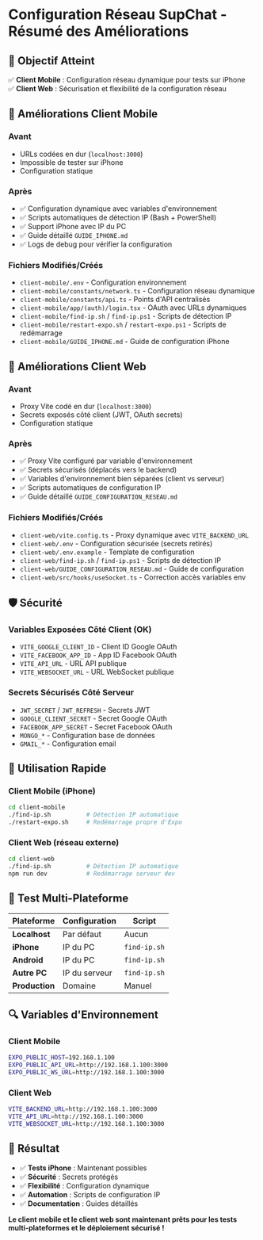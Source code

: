 # Configuration Réseau SupChat - Résumé des Améliorations

## 🎯 Objectif Atteint

✅ **Client Mobile** : Configuration réseau dynamique pour tests sur iPhone  
✅ **Client Web** : Sécurisation et flexibilité de la configuration réseau

## 🔧 Améliorations Client Mobile

### Avant

- URLs codées en dur (`localhost:3000`)
- Impossible de tester sur iPhone
- Configuration statique

### Après

- ✅ Configuration dynamique avec variables d'environnement
- ✅ Scripts automatiques de détection IP (Bash + PowerShell)
- ✅ Support iPhone avec IP du PC
- ✅ Guide détaillé `GUIDE_IPHONE.md`
- ✅ Logs de debug pour vérifier la configuration

### Fichiers Modifiés/Créés

- `client-mobile/.env` - Configuration environnement
- `client-mobile/constants/network.ts` - Configuration réseau dynamique
- `client-mobile/constants/api.ts` - Points d'API centralisés
- `client-mobile/app/(auth)/login.tsx` - OAuth avec URLs dynamiques
- `client-mobile/find-ip.sh` / `find-ip.ps1` - Scripts de détection IP
- `client-mobile/restart-expo.sh` / `restart-expo.ps1` - Scripts de redémarrage
- `client-mobile/GUIDE_IPHONE.md` - Guide de configuration iPhone

## 🔧 Améliorations Client Web

### Avant

- Proxy Vite codé en dur (`localhost:3000`)
- Secrets exposés côté client (JWT, OAuth secrets)
- Configuration statique

### Après

- ✅ Proxy Vite configuré par variable d'environnement
- ✅ Secrets sécurisés (déplacés vers le backend)
- ✅ Variables d'environnement bien séparées (client vs serveur)
- ✅ Scripts automatiques de configuration IP
- ✅ Guide détaillé `GUIDE_CONFIGURATION_RESEAU.md`

### Fichiers Modifiés/Créés

- `client-web/vite.config.ts` - Proxy dynamique avec `VITE_BACKEND_URL`
- `client-web/.env` - Configuration sécurisée (secrets retirés)
- `client-web/.env.example` - Template de configuration
- `client-web/find-ip.sh` / `find-ip.ps1` - Scripts de détection IP
- `client-web/GUIDE_CONFIGURATION_RESEAU.md` - Guide de configuration
- `client-web/src/hooks/useSocket.ts` - Correction accès variables env

## 🛡️ Sécurité

### Variables Exposées Côté Client (OK)

- `VITE_GOOGLE_CLIENT_ID` - Client ID Google OAuth
- `VITE_FACEBOOK_APP_ID` - App ID Facebook OAuth
- `VITE_API_URL` - URL API publique
- `VITE_WEBSOCKET_URL` - URL WebSocket publique

### Secrets Sécurisés Côté Serveur

- `JWT_SECRET` / `JWT_REFRESH` - Secrets JWT
- `GOOGLE_CLIENT_SECRET` - Secret Google OAuth
- `FACEBOOK_APP_SECRET` - Secret Facebook OAuth
- `MONGO_*` - Configuration base de données
- `GMAIL_*` - Configuration email

## 🚀 Utilisation Rapide

### Client Mobile (iPhone)

```bash
cd client-mobile
./find-ip.sh          # Détection IP automatique
./restart-expo.sh     # Redémarrage propre d'Expo
```

### Client Web (réseau externe)

```bash
cd client-web
./find-ip.sh          # Détection IP automatique
npm run dev           # Redémarrage serveur dev
```

## 📱 Test Multi-Plateforme

| Plateforme     | Configuration | Script       |
| -------------- | ------------- | ------------ |
| **Localhost**  | Par défaut    | Aucun        |
| **iPhone**     | IP du PC      | `find-ip.sh` |
| **Android**    | IP du PC      | `find-ip.sh` |
| **Autre PC**   | IP du serveur | `find-ip.sh` |
| **Production** | Domaine       | Manuel       |

## 🔍 Variables d'Environnement

### Client Mobile

```bash
EXPO_PUBLIC_HOST=192.168.1.100
EXPO_PUBLIC_API_URL=http://192.168.1.100:3000
EXPO_PUBLIC_WS_URL=http://192.168.1.100:3000
```

### Client Web

```bash
VITE_BACKEND_URL=http://192.168.1.100:3000
VITE_API_URL=http://192.168.1.100:3000
VITE_WEBSOCKET_URL=http://192.168.1.100:3000
```

## 🎉 Résultat

- ✅ **Tests iPhone** : Maintenant possibles
- ✅ **Sécurité** : Secrets protégés
- ✅ **Flexibilité** : Configuration dynamique
- ✅ **Automation** : Scripts de configuration IP
- ✅ **Documentation** : Guides détaillés

**Le client mobile et le client web sont maintenant prêts pour les tests multi-plateformes et le déploiement sécurisé !**
